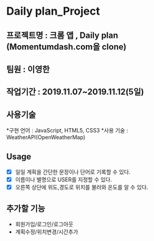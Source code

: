 
# Daily plan_Project
## 프로젝트명 : 크롬 앱 , Daily plan (Momentumdash.com을 clone) 
## 팀원 : 이영한
## 작업기간 : 2019.11.07~2019.11.12(5일)

## 사용기술

  *구현 언어 : JavaScript, HTML5, CSS3
  *사용 기술 : WeatherAPI(OpenWeatherMap)
  
## Usage
 - [X] 일일 계획을 간단한 문장이나 단어로 기록할 수 있다.
 - [X] 이름이나 별명으로 USER를 지정할 수 있다.
 - [X] 오른쪽 상단에 위도,경도로 위치를 불러와 온도를 알 수 있다.

## 추가할 기능
 - 회원가입/로그인/로그아웃
 - 계획수정/위치변경/시간추가
